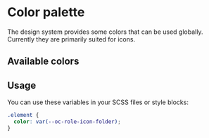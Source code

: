 # Color palette

The design system provides some colors that can be used globally. Currently they are primarily suited for icons.

## Available colors

<script setup lang="ts">
import { computed, ref, onMounted, unref } from 'vue'
import { useLoadCssDefaultVars } from '../.vitepress/composables/useLoadCssDefaultVars'

const { isLoading, cssVars } = useLoadCssDefaultVars()

const tokens = computed(() => {
	return Object.values(unref(cssVars)).filter(({ name }) => name.startsWith('oc-color-'))
})

const fields = [
   {
    name: 'color',
    title: 'Color',
    type: 'slot'
  },
  {
    name: 'name',
    title: 'Name',
    type: 'slot'
  },
  {
    name: 'value',
    title: 'Value',
    type: 'slot'
  },
]
</script>

<oc-table :fields="fields" :data="tokens">
  <template #color="{ item }">
    <div :style="{ backgroundColor: item.value, width: '150px', height: '50px' }" />
  </template>
  <template #name="{ item }">
    {{ item.name }}
  </template>
  <template #value="{ item }">
    {{ item.value }}
  </template>
</oc-table>

<style lang="scss">
.oc-tbody-tr {
  background-color: var(--oc-role-surface) !important;
}
</style>

## Usage

You can use these variables in your SCSS files or style blocks:

```scss
.element {
  color: var(--oc-role-icon-folder);
}
```
